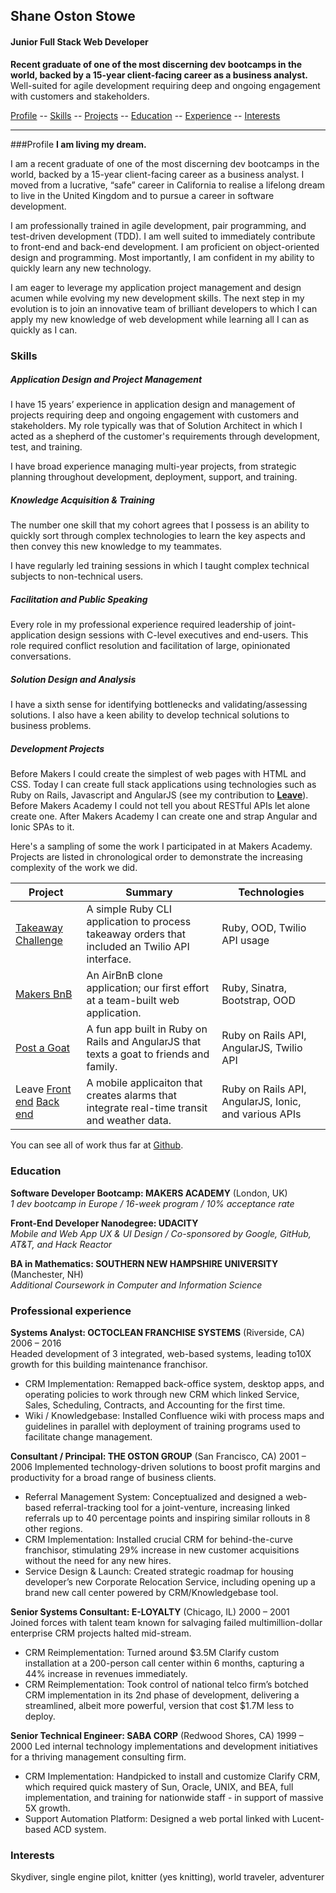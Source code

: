 ## Shane Oston Stowe
#### Junior Full Stack Web Developer
**Recent graduate of one of the most discerning dev bootcamps in the world, backed by a 15-year client-facing career as a business analyst.**	Well-suited for agile development requiring deep and ongoing engagement with customers and stakeholders.

[Profile](#profile) -- [Skills](#skills) -- [Projects](#projects) -- [Education](#education) -- [Experience](#experience) -- [Interests](#interests)
____
###<a name="profile">Profile</a>
**I am living my dream.**

I am a recent graduate of one of the most discerning dev bootcamps in the world, backed by a 15-year client-facing career as a business analyst. I moved from a lucrative, “safe” career in California to realise a lifelong dream to live in the United Kingdom and to pursue a career in software development.

I am professionally trained in agile development, pair programming, and test-driven development (TDD).  I am well suited to immediately contribute to front-end and back-end development. I am proficient on object-oriented design and programming. Most importantly, I am confident in my ability to quickly learn any new technology.

I am eager to leverage my application project management and design acumen while evolving my new development skills. The next step in my evolution is to join an innovative team of brilliant developers to which I can apply my new knowledge of web development while learning all I can as quickly as I can.

### <a name="skills">Skills</a>
##### Application Design and Project Management
I have 15 years’ experience in application design and management of projects requiring deep and ongoing engagement with customers and stakeholders. My role typically was that of Solution Architect in which I acted as a shepherd of the customer's requirements through development, test, and training.

I have broad experience managing multi-year projects, from strategic planning throughout development, deployment, support, and training.

##### Knowledge Acquisition & Training
The number one skill that my cohort agrees that I possess is an ability to quickly sort through complex technologies to learn the key aspects and then convey this new knowledge to my teammates.

I have regularly led training sessions in which I taught complex technical subjects to non-technical users.

##### Facilitation and Public Speaking
Every role in my professional experience required leadership of joint-application design sessions with C-level executives and end-users.  This role required conflict resolution and facilitation of large, opinionated conversations.

##### Solution Design and Analysis
I have a sixth sense for identifying bottlenecks and validating/assessing solutions. I also have a keen ability to develop technical solutions to business problems.

##### <a name="projects">Development Projects</a>
Before Makers I could create the simplest of web pages with HTML and CSS. Today I can create full stack applications using technologies such as Ruby on Rails, Javascript and AngularJS (see my contribution to [**Leave**](https://github.com/shaneoston72/smartAlarm-mobile)).  Before Makers Academy I could not tell you about RESTful APIs let alone create one. After Makers Academy I can create one and strap Angular and Ionic SPAs to it.

Here's a sampling of some the work I participated in at Makers Academy. Projects are listed in chronological order to demonstrate the increasing complexity of the work we did.

| Project                                                                                                                         | Summary                                                                                          | Technologies                                          |
|---------------------------------------------------------------------------------------------------------------------------------|--------------------------------------------------------------------------------------------------|-------------------------------------------------------|
| [Takeaway Challenge](https://github.com/shaneoston72/takeaway-challenge)                                                        | A simple Ruby CLI application to process takeaway orders that included an Twilio API interface.  | Ruby, OOD, Twilio API usage                           |
| [Makers BnB](https://github.com/shaneoston72/makers_bnb)                                                                        | An AirBnB clone application; our first effort at a team-built web application.                   | Ruby, Sinatra, Bootstrap, OOD                         |
| [Post a Goat](https://github.com/shaneoston72/post-a-goat)                                                                      | A fun app built in Ruby on Rails and AngularJS that texts a goat to friends and family.          | Ruby on Rails API, AngularJS, Twilio API              |
| Leave [Front end](https://github.com/shaneoston72/smartAlarm-mobile) [Back end](https://github.com/shaneoston72/smart_alarm_v2) | A mobile applicaiton that creates alarms that integrate real-time transit and weather data.      | Ruby on Rails API, AngularJS, Ionic, and various APIs |

You can see all of work thus far at [Github](https://github.com/shaneoston72).

### <a name="education">Education</a>
**Software Developer Bootcamp: MAKERS ACADEMY** (London, UK)  
*1 dev bootcamp in Europe  /  16-week program  /  10% acceptance rate*

**Front-End Developer Nanodegree: UDACITY**  
*Mobile and Web App UX & UI Design  /  Co-sponsored by Google, GitHub, AT&T, and Hack Reactor*

**BA in Mathematics: SOUTHERN NEW HAMPSHIRE UNIVERSITY** (Manchester, NH)  
*Additional Coursework in Computer and Information Science*

### <a name="experience">Professional experience</a>
**Systems Analyst: OCTOCLEAN FRANCHISE SYSTEMS**  (Riverside, CA) 2006 – 2016  
Headed development of 3 integrated, web-based systems, leading to10X growth for this building maintenance franchisor.  
* CRM Implementation: Remapped back-office system, desktop apps, and operating policies to work through new CRM which linked Service, Sales, Scheduling, Contracts, and Accounting for the first time.
* Wiki / Knowledgebase: Installed Confluence wiki with process maps and guidelines in parallel with deployment of training programs used to facilitate change management.

**Consultant / Principal: THE OSTON GROUP** (San Francisco, CA) 2001 – 2006
Implemented technology-driven solutions to boost profit margins and productivity for a broad range of business clients.
* Referral Management System: Conceptualized and designed a web-based referral-tracking tool for a joint-venture, increasing linked referrals up to 40 percentage points and inspiring similar rollouts in 8 other regions.
* CRM Implementation: Installed crucial CRM for behind-the-curve franchisor, stimulating 29% increase in new customer acquisitions without the need for any new hires.
* Service Design & Launch: Created strategic roadmap for housing developer’s new Corporate Relocation Service, including opening up a brand new call center powered by CRM/Knowledgebase tool.

**Senior Systems Consultant: E-LOYALTY** (Chicago, IL) 2000 – 2001  
Joined forces with talent team known for salvaging failed multimillion-dollar enterprise CRM projects halted mid-stream.
* CRM Reimplementation: Turned around $3.5M Clarify custom installation at a 200-person call center within 6 months, capturing a 44% increase in revenues immediately.
*	CRM Reimplementation: Took control of national telco firm’s botched CRM implementation in its 2nd phase of development, delivering a streamlined, albeit more powerful, version that cost $1.7M less to deploy.

**Senior Technical Engineer: SABA CORP** (Redwood Shores, CA) 1999 – 2000
Led internal technology implementations and development initiatives for a thriving management consulting firm.
* CRM Implementation: Handpicked to install and customize Clarify CRM, which required quick mastery of Sun, Oracle, UNIX, and BEA, full implementation, and training for nationwide staff - in support of massive 5X growth.
* Support Automation Platform: Designed a web portal linked with Lucent-based ACD system.

### Interests
Skydiver, single engine pilot, knitter (yes knitting), world traveler, adventurer

